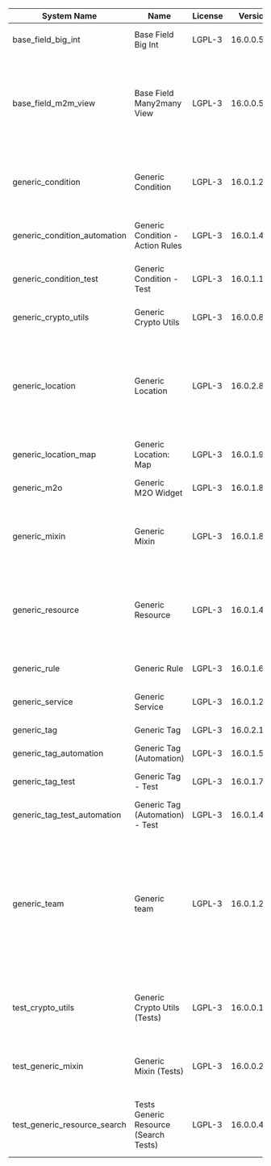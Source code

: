 | System Name | Name | License | Version | Summary | Price |
|---|---|---|---|---|---|
| base_field_big_int | Base Field Big Int | LGPL-3 | 16.0.0.5.0 | BigInt field implementation for Odoo |  |
| base_field_m2m_view | Base Field Many2many View | LGPL-3 | 16.0.0.5.0 | Adds Many2manyView field implementation for Odoo. Useful in cases when m2m relation computed via Postgresql View |  |
| generic_condition | Generic Condition | LGPL-3 | 16.0.1.21.0 | Create generic conditions on which you         can program some logic in Odoo objects |  |
| generic_condition_automation | Generic Condition - Action Rules | LGPL-3 | 16.0.1.4.0 | Generic Conditions (Integration with Action Rules) |  |
| generic_condition_test | Generic Condition - Test | LGPL-3 | 16.0.1.11.0 | Generic Conditions - Tests (do not install manualy) |  |
| generic_crypto_utils | Generic Crypto Utils | LGPL-3 | 16.0.0.8.0 | Technical utils to add encryption to other addons |  |
| generic_location | Generic Location | LGPL-3 | 16.0.2.8.0 | Allows you to make an abstract description of the         objects location relative to the general location         (for example: house3 -> office5 -> room2 -> table5) |  |
| generic_location_map | Generic Location: Map | LGPL-3 | 16.0.1.9.0 | Display locations on map view. |  |
| generic_m2o | Generic M2O Widget | LGPL-3 | 16.0.1.8.0 | Generic Many2one widget |  |
| generic_mixin | Generic Mixin | LGPL-3 | 16.0.1.80.0 | Technical module with generic mixins, that may help to build other modules |  |
| generic_resource | Generic Resource | LGPL-3 | 16.0.1.49.0 | Provides the ability to create and categorize         various resources that can be used in other Odoo modules. |  |
| generic_rule | Generic Rule | LGPL-3 | 16.0.1.6.0 | Adds new top-level menu 'rules' |  |
| generic_service | Generic Service | LGPL-3 | 16.0.1.29.0 | Create and manage service catalog |  |
| generic_tag | Generic Tag | LGPL-3 | 16.0.2.13.0 | Generic tag management. |  |
| generic_tag_automation | Generic Tag (Automation) | LGPL-3 | 16.0.1.5.0 |  |  |
| generic_tag_test | Generic Tag - Test | LGPL-3 | 16.0.1.7.0 | Generic Tag - Tests (do not install manualy) |  |
| generic_tag_test_automation | Generic Tag (Automation) - Test | LGPL-3 | 16.0.1.4.0 |  |  |
| generic_team | Generic team | LGPL-3 | 16.0.1.20.0 | With this module you can create teams and add         users to them, which allows you to perform group         actions (such as assigning a responsible team         instead of one person) while working with Odoo applications. |  |
| test_crypto_utils | Generic Crypto Utils (Tests) | LGPL-3 | 16.0.0.13.0 | Technical module that have to be used to test Generic Crypto Utils module |  |
| test_generic_mixin | Generic Mixin (Tests) | LGPL-3 | 16.0.0.23.0 | Technical module that have to be used to test Generic Mixin module |  |
| test_generic_resource_search | Tests Generic Resource (Search Tests) | LGPL-3 | 16.0.0.4.0 | Technical module that have to be used to test Generic Resource search cases |  |
